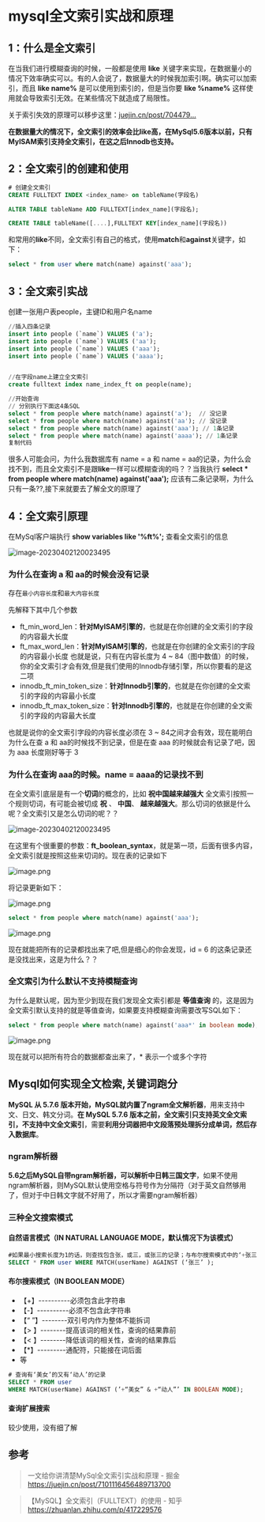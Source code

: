# mysql全文索引实战和原理

## 1：什么是全文索引

在当我们进行模糊查询的时候，一般都是使用 **like** 关键字来实现，在数据量小的情况下效率确实可以。有的人会说了，数据量大的时候我加索引啊。确实可以加索引，而且 **like name%** 是可以使用到索引的，但是当你要 **like %name%** 这样使用就会导致索引无效。在某些情况下就造成了局限性。

关于索引失效的原理可以移步这里：[juejin.cn/post/704479…](https://juejin.cn/post/7044793268780924935)

**在数据量大的情况下，全文索引的效率会比like高，在MySql5.6版本以前，只有MyISAM索引支持全文索引，在这之后Innodb也支持。**

## 2：全文索引的创建和使用

```sql
# 创建全文索引
CREATE FULLTEXT INDEX <index_name> on tableName(字段名)  

ALTER TABLE tableName ADD FULLTEXT[index_name](字段名);

CREATE TABLE tableName([....],FULLTEXT KEY[index_name](字段名))
```

和常用的**like**不同，全文索引有自己的格式，使用**match**和**against**关键字，如下：

```sql
select * from user where match(name) against('aaa');
```

## 3：全文索引实战

创建一张用户表people，主键ID和用户名name

```sql
//插入四条记录
insert into people (`name`) VALUES ('a');
insert into people (`name`) VALUES ('aa');
insert into people (`name`) VALUES ('aaa');
insert into people (`name`) VALUES ('aaaa');


//在字段name上建立全文索引
create fulltext index name_index_ft on people(name);

//开始查询
// 分别执行下面这4条SQL
select * from people where match(name) against('a');  // 没记录
select * from people where match(name) against('aa'); // 没记录
select * from people where match(name) against('aaa'); // 1条记录
select * from people where match(name) against('aaaa'); // 1条记录
复制代码
```

很多人可能会问，为什么我数据库有 name = a 和 name = aa的记录，为什么会找不到，而且全文索引不是跟**like**一样可以模糊查询的吗？？当我执行 **select \* from people where match(name) against('aaa');** 应该有二条记录啊，为什么只有一条??,接下来就要去了解全文的原理了

## 4：全文索引原理

在MySql客户端执行 **show variables like '%ft%';** 查看全文索引的信息

![image-20230402120023495](mysql%E5%85%A8%E6%96%87%E7%B4%A2%E5%BC%95%E5%AE%9E%E6%88%98%E5%92%8C%E5%8E%9F%E7%90%86.assets/202304021200525.png)

### 为什么在查询 a 和 aa的时候会没有记录

存在`最小内容长度`和`最大内容长度`

先解释下其中几个参数

- ft_min_word_len：**针对MyISAM引擎的**，也就是在你创建的全文索引的字段的内容最大长度
- ft_max_word_len：**针对MyISAM引擎的**，也就是在你创建的全文索引的字段的内容最小长度 也就是说，只有在内容长度为 4 ~ 84（图中数值）的时候，你的全文索引才会有效,但是我们使用的Innodb存储引擎，所以你要看的是这二项
- innodb_ft_min_token_size：**针对Innodb引擎的**，也就是在你创建的全文索引的字段的内容最小长度
- innodb_ft_max_token_size：**针对Innodb引擎的**，也就是在你创建的全文索引的字段的内容最大长度

也就是说你的全文索引字段的内容长度必须在 3 ~ 84之间才会有效，现在能明白为什么在查 a 和 aa的时候找不到记录，但是在查 aaa 的时候就会有记录了吧，因为 aaa 长度刚好等于 3

### 为什么在查询 aaa的时候。name = aaaa的记录找不到

在全文索引底层是有一个**切词**的概念的，比如 **祝中国越来越强大** 全文索引按照一个规则切词，有可能会被切成 **祝** 、 **中国**、 **越来越强大**。那么切词的依据是什么呢？全文索引又是怎么切词的呢？？

![image-20230402120023495](mysql%E5%85%A8%E6%96%87%E7%B4%A2%E5%BC%95%E5%AE%9E%E6%88%98%E5%92%8C%E5%8E%9F%E7%90%86.assets/202304021200525-1700366122620112.png)

在这里有个很重要的参数：**ft_boolean_syntax**，就是第一项，后面有很多内容，全文索引就是按照这些来切词的。现在表的记录如下

![image.png](mysql%E5%85%A8%E6%96%87%E7%B4%A2%E5%BC%95%E5%AE%9E%E6%88%98%E5%92%8C%E5%8E%9F%E7%90%86.assets/202304021157810.webp)

将记录更新如下：

![image.png](mysql%E5%85%A8%E6%96%87%E7%B4%A2%E5%BC%95%E5%AE%9E%E6%88%98%E5%92%8C%E5%8E%9F%E7%90%86.assets/202304021158231.webp)

```sql
select * from people where match(name) against('aaa');
```

![image.png](mysql%E5%85%A8%E6%96%87%E7%B4%A2%E5%BC%95%E5%AE%9E%E6%88%98%E5%92%8C%E5%8E%9F%E7%90%86.assets/202304021158135.webp)

现在就能把所有的记录都找出来了吧,但是细心的你会发现，id = 6 的这条记录还是没找出来，这是为什么？？

### 全文索引为什么默认不支持模糊查询

为什么是默认呢，因为至少到现在我们发现全文索引都是 **等值查询** 的，这是因为全文索引默认支持的就是等值查询，如果要支持模糊查询需要改写SQL如下：

```sql
select * from people where match(name) against('aaa*' in boolean mode);
```

![image.png](mysql%E5%85%A8%E6%96%87%E7%B4%A2%E5%BC%95%E5%AE%9E%E6%88%98%E5%92%8C%E5%8E%9F%E7%90%86.assets/202304021159872.webp)

现在就可以把所有符合的数据都查出来了，* 表示一个或多个字符

## Mysql如何实现全文检索,关键词跑分

**MySQL 从 5.7.6 版本开始，MySQL就内置了ngram全文解析器**，用来支持中文、日文、韩文分词。**在 MySQL 5.7.6 版本之前，全文索引只支持英文全文索引，不支持中文全文索引**，需要**利用分词器把中文段落预处理拆分成单词，然后存入数据库**。

### ngram解析器

**5.6之后MySQL自带ngram解析器，可以解析中日韩三国文字**，如果不使用ngram解析器，则MySQL默认使用空格与符号作为分隔符（对于英文自然够用了，但对于中日韩文字就不好用了，所以才需要ngram解析器）

### 三种全文搜索模式

#### **自然语言模式（IN NATURAL LANGUAGE MODE，默认情况下为该模式）**

```sql
#如果最小搜索长度为1的话，则查找包含张，或三，或张三的记录；与布尔搜索模式中的‘+张三’结果相同
SELECT * FROM user WHERE MATCH(userName) AGAINST (‘张三’ );
```

#### **布尔搜索模式（IN BOOLEAN MODE）**

- 【+】----------必须包含此字符串
- 【-】----------必须不包含此字符串
- 【“ ”】--------双引号内作为整体不能拆词
- 【> 】--------提高该词的相关性，查询的结果靠前
- 【< 】--------降低该词的相关性，查询的结果靠后
- 【*】---------通配符，只能接在词后面
- 等

```sql
# 查询有‘美女’的又有‘动人’的记录
SELECT * FROM user 
WHERE MATCH(userName) AGAINST (’+“美女” & +“动人”’ IN BOOLEAN MODE);
```

#### **查询扩展搜索**

较少使用，没有细了解

## 参考

> 一文给你讲清楚MySql全文索引实战和原理 - 掘金
> https://juejin.cn/post/7101116456489713700

> 【MySQL】全文索引（FULLTEXT）的使用 - 知乎
> https://zhuanlan.zhihu.com/p/417229576